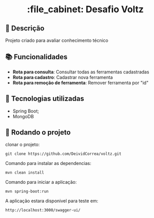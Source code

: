 <h1 align="center">:file_cabinet: Desafio Voltz</h1>

## :memo: Descrição
Projeto criado para avaliar conhecimento técnico

## :books: Funcionalidades
* <b>Rota para consulta</b>: Consultar todas as ferramentas cadastradas
* <b>Rota para cadastro</b>: Cadastrar nova ferramenta
* <b>Rota para remoção de ferramenta</b>: Remover ferramenta por "id"

## :wrench: Tecnologias utilizadas
* Spring Boot;
* MongoDB

## :rocket: Rodando o projeto
clonar o projeto:
```
git clone https://github.com/DeividCorrea/voltz.git
```
Comando para instalar as dependencias:
```
mvn clean install
```
Comando para iniciar a aplicação:
```
mvn spring-boot:run
```
A aplicação estara disponivel para teste em:
```
http://localhost:3000/swagger-ui/
```

